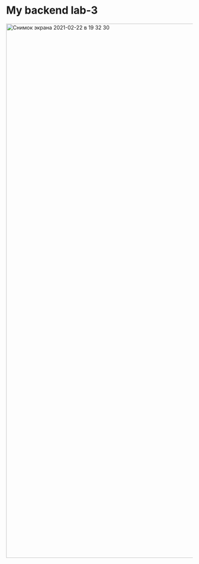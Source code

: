 # My backend lab-3 

<img width="1440" alt="Снимок экрана 2021-02-22 в 19 32 30" src="https://user-images.githubusercontent.com/75133211/108722284-ccda0c00-7544-11eb-8867-a9e9d7af620d.png">
